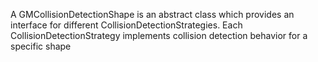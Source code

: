 A GMCollisionDetectionShape is an abstract class which provides an interface for different CollisionDetectionStrategies. Each CollisionDetectionStrategy implements collision detection behavior for a specific shape